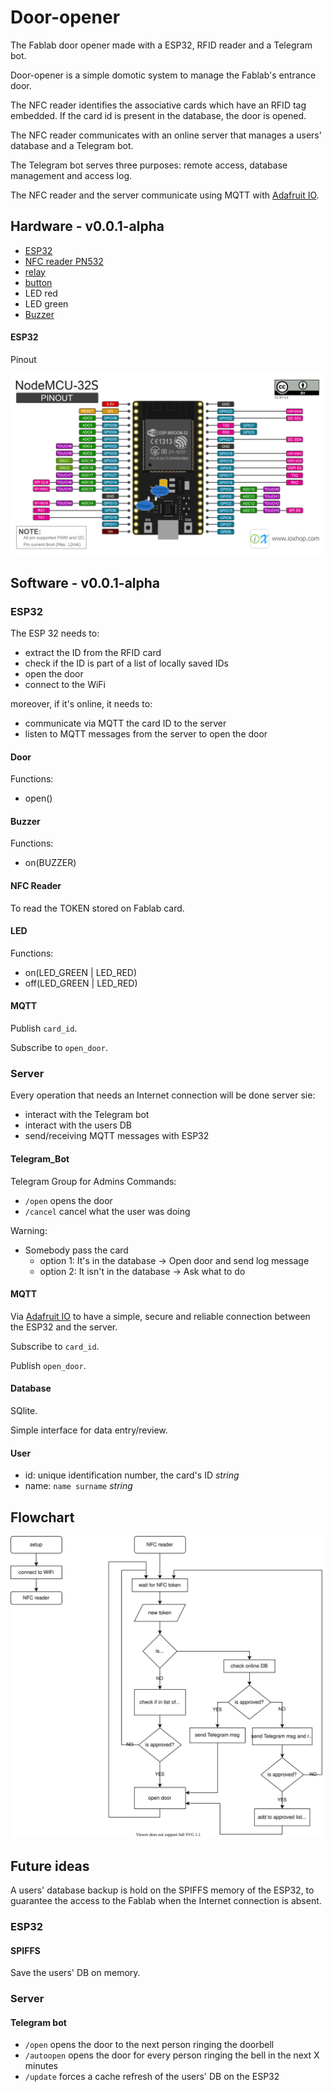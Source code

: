 # Door-opener
The Fablab door opener made with a ESP32, RFID reader and a Telegram bot.

Door-opener is a simple domotic system to manage the Fablab's entrance door.

The NFC reader identifies the associative cards which have an RFID tag embedded. If the card id is present in the database, the door is opened.

The NFC reader communicates with an online server that manages a users' database and a Telegram bot.

The Telegram bot serves three purposes: remote access, database management and access log.

The NFC reader and the server communicate using MQTT with [Adafruit IO](https://io.adafruit.com/).

## Hardware - v0.0.1-alpha
- [ESP32](https://www.amazon.it/ILS-Arduino-Bluetooth-ESP-32S-ESP8266/dp/B0769HNFTP/)
- [NFC reader PN532](https://www.amazon.it/ICQUANZX-Communication-Arduino-Raspberry-Android/dp/B07VT431QZ/)
- [relay](https://www.amazon.it/ARCELI-KY-019-Channel-Module-arduino/dp/B07BVXT1ZK/)
- [button](https://www.amazon.it/Coolais-interruttore-momentaneo-impermeabile-confezione/dp/B07L4LSXNR)
- LED red
- LED green
- [Buzzer](https://www.amazon.it/ARCELI-elettronico-Magnetico-Continuo-Confezione/dp/B07RDHNT1P/)

#### ESP32
Pinout 

![ESP32-OLED](docs/src/ESP32-pinout.png)

## Software - v0.0.1-alpha

### ESP32
The ESP 32 needs to:
- extract the ID from the RFID card
- check if the ID is part of a list of locally saved IDs
- open the door
- connect to the WiFi

moreover, if it's online, it needs to:
- communicate via MQTT the card ID to the server
- listen to MQTT messages from the server to open the door

#### Door
Functions:
- open()

#### Buzzer
Functions:
- on(BUZZER)

#### NFC Reader
To read the TOKEN stored on Fablab card.

#### LED 
Functions:
- on(LED_GREEN | LED_RED)
- off(LED_GREEN | LED_RED)

#### MQTT
Publish `card_id`.

Subscribe to `open_door`.

### Server
Every operation that needs an Internet connection will be done server sie:
- interact with the Telegram bot
- interact with the users DB
- send/receiving MQTT messages with ESP32

#### Telegram_Bot
Telegram Group for Admins
Commands:
- `/open` opens the door
- `/cancel` cancel what the user was doing

Warning:
- Somebody pass the card
  - option 1: It's in the database -> Open door and send log message
  - option 2: It isn't in the database -> Ask what to do 

#### MQTT
Via [Adafruit IO](https://io.adafruit.com/) to have a simple, secure and reliable connection between the ESP32 and the server.

Subscribe to `card_id`.

Publish `open_door`.

#### Database
SQlite.

Simple interface for data entry/review.

#### User
- id: unique identification number, the card's ID _string_
- name: `name surname` _string_

## Flowchart

![Flowchart](docs/flowchart.svg)

## Future ideas

A users' database backup is hold on the SPIFFS memory of the ESP32, to guarantee the access to the Fablab when the Internet connection is absent.

### ESP32

#### SPIFFS
Save the users' DB on memory.

### Server

#### Telegram bot

- `/open` opens the door to the next person ringing the doorbell
- `/autoopen` opens the door for every person ringing the bell in the next X minutes
- `/update` forces a cache refresh of the users' DB on the ESP32
